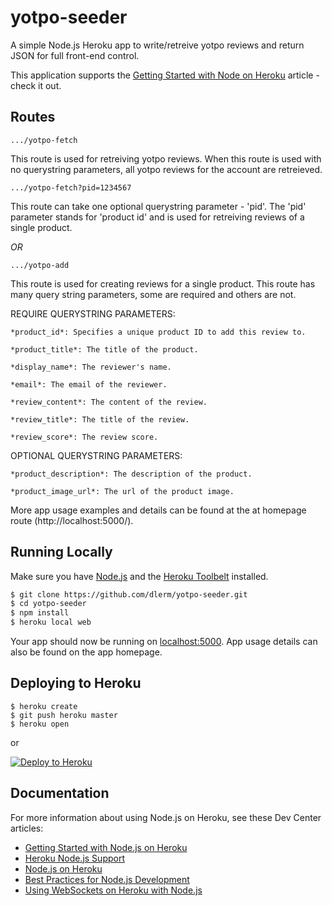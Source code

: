 # yotpo-seeder

A simple Node.js Heroku app to write/retreive yotpo reviews and return JSON for full front-end control.

This application supports the [Getting Started with Node on Heroku](https://devcenter.heroku.com/articles/getting-started-with-nodejs) article - check it out.

## Routes

```
.../yotpo-fetch
```

This route is used for retreiving yotpo reviews. When this route is used with no querystring parameters, all yotpo reviews for the account are retreieved. 


```
.../yotpo-fetch?pid=1234567
```

This route can take one optional querystring parameter - 'pid'. The 'pid' parameter stands for 'product id' and is used for retreiving reviews of a single product.

*OR*

```
.../yotpo-add
```

This route is used for creating reviews for a single product. This route has many query string parameters, some are required and others are not.

REQUIRE QUERYSTRING PARAMETERS:
```
*product_id*: Specifies a unique product ID to add this review to.
```
```
*product_title*: The title of the product.
```
```
*display_name*: The reviewer's name.
```
```
*email*: The email of the reviewer.
```
```
*review_content*: The content of the review.
```
```
*review_title*: The title of the review.
```
```
*review_score*: The review score.
```

OPTIONAL QUERYSTRING PARAMETERS:
```
*product_description*: The description of the product.
```
```
*product_image_url*: The url of the product image.
```

More app usage examples and details can be found at the at homepage route (http://localhost:5000/). 


## Running Locally

Make sure you have [Node.js](http://nodejs.org/) and the [Heroku Toolbelt](https://toolbelt.heroku.com/) installed.

```sh
$ git clone https://github.com/dlerm/yotpo-seeder.git
$ cd yotpo-seeder
$ npm install
$ heroku local web
```

Your app should now be running on [localhost:5000](http://localhost:5000/). App usage details can also be found on the app homepage.

## Deploying to Heroku

```
$ heroku create
$ git push heroku master
$ heroku open
```
or

[![Deploy to Heroku](https://www.herokucdn.com/deploy/button.png)](https://heroku.com/deploy)

## Documentation

For more information about using Node.js on Heroku, see these Dev Center articles:

- [Getting Started with Node.js on Heroku](https://devcenter.heroku.com/articles/getting-started-with-nodejs)
- [Heroku Node.js Support](https://devcenter.heroku.com/articles/nodejs-support)
- [Node.js on Heroku](https://devcenter.heroku.com/categories/nodejs)
- [Best Practices for Node.js Development](https://devcenter.heroku.com/articles/node-best-practices)
- [Using WebSockets on Heroku with Node.js](https://devcenter.heroku.com/articles/node-websockets)
